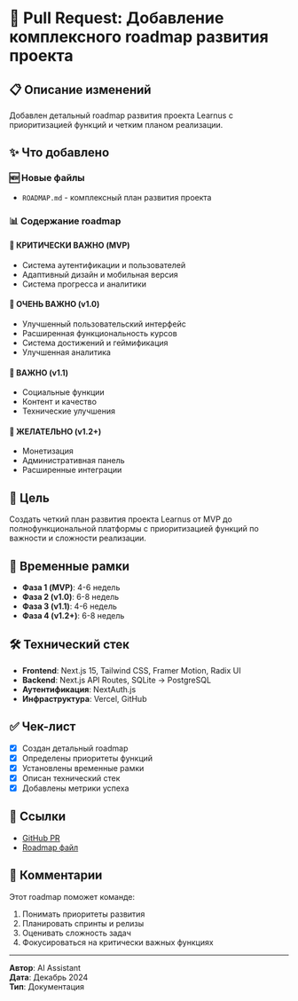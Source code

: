 # 🚀 Pull Request: Добавление комплексного roadmap развития проекта

## 📋 Описание изменений

Добавлен детальный roadmap развития проекта Learnus с приоритизацией функций и четким планом реализации.

## ✨ Что добавлено

### 🆕 Новые файлы
- `ROADMAP.md` - комплексный план развития проекта

### 📊 Содержание roadmap

#### 🥇 КРИТИЧЕСКИ ВАЖНО (MVP)
- Система аутентификации и пользователей
- Адаптивный дизайн и мобильная версия  
- Система прогресса и аналитики

#### 🥈 ОЧЕНЬ ВАЖНО (v1.0)
- Улучшенный пользовательский интерфейс
- Расширенная функциональность курсов
- Система достижений и геймификация
- Улучшенная аналитика

#### 🥉 ВАЖНО (v1.1)
- Социальные функции
- Контент и качество
- Технические улучшения

#### 🏅 ЖЕЛАТЕЛЬНО (v1.2+)
- Монетизация
- Административная панель
- Расширенные интеграции

## 🎯 Цель

Создать четкий план развития проекта Learnus от MVP до полнофункциональной платформы с приоритизацией функций по важности и сложности реализации.

## 📅 Временные рамки

- **Фаза 1 (MVP)**: 4-6 недель
- **Фаза 2 (v1.0)**: 6-8 недель  
- **Фаза 3 (v1.1)**: 4-6 недель
- **Фаза 4 (v1.2+)**: 6-8 недель

## 🛠 Технический стек

- **Frontend**: Next.js 15, Tailwind CSS, Framer Motion, Radix UI
- **Backend**: Next.js API Routes, SQLite → PostgreSQL
- **Аутентификация**: NextAuth.js
- **Инфраструктура**: Vercel, GitHub

## ✅ Чек-лист

- [x] Создан детальный roadmap
- [x] Определены приоритеты функций
- [x] Установлены временные рамки
- [x] Описан технический стек
- [x] Добавлены метрики успеха

## 🔗 Ссылки

- [GitHub PR](https://github.com/dsigitovich/learnus/pull/new/feature/roadmap-development-plan)
- [Roadmap файл](./ROADMAP.md)

## 💬 Комментарии

Этот roadmap поможет команде:
1. Понимать приоритеты развития
2. Планировать спринты и релизы
3. Оценивать сложность задач
4. Фокусироваться на критически важных функциях

---

**Автор**: AI Assistant  
**Дата**: Декабрь 2024  
**Тип**: Документация
